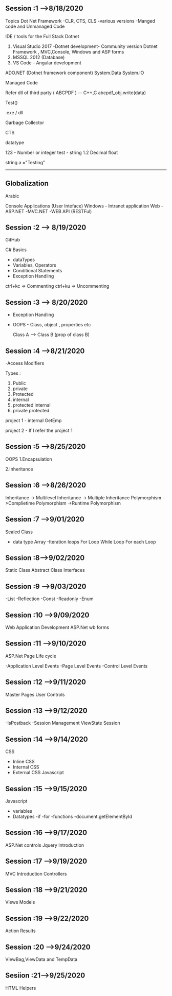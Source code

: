 Session :1 -->8/18/2020
-----------------



Topics 
Dot Net Framework 
	-CLR, CTS, CLS
	-various versions
	-Manged code and Unmanaged Code

IDE / tools for the Full Stack Dotnet


1. Visual Studio 2017 -Dotnet development- Community version
	Dotnet Framework , MVC,Console, Windows and ASP forms
2. MSSQL 2012 (Database)
3. VS Code - Angular development


ADO.NET (Dotnet framework component)
System.Data
System.IO

Managed Code 


Refer dll of third party ( ABCPDF ) -- C++,C
 abcpdf_obj.write(data)
 
 Test()
 
 
 .exe / dll
 
 Garbage Collector
 
  
 CTS
 
 datatype 
 
 123 - Number or integer
 test - string 
 1.2 Decimal float
 
 string a ="Testing"
 
 
 -------------------
 
 Globalization 
 ----
 Arabic 
 
 Console Applications (User Inteface) 
 Windows - Intranet application 
 Web 
 -ASP.NET
 -MVC.NET
 -WEB API (RESTFul)
 
 
 
Session :2 --> 8/19/2020
 -----------
 
 GitHub 
 
 C# Basics
 - dataTypes
 - Variables, Operators
 - Conditional Statements
 - Exception Handling
 
 ctrl+kc => Commenting
 ctrl+ku => Uncommenting
 
 
 
Session :3 --> 8/20/2020
 ------------
 
 - Exception Handling
 
 - OOPS -
	Class, object , properties etc
	
	
	
	Class A --> Class B (prop of class B)
	
	
 
 Session :4 -->8/21/2020
 ----------
-Access Modifiers

Types :

1. Public 
2. private 
3. Protected
4. internal
5. protected internal 
6. private protected
 
 
 project 1 - internal GetEmp 
 
 project 2  - If I refer the project 1 


Session :5 -->8/25/2020
---------
OOPS
1.Encapsulation
	
2.Inheritance

Session :6 -->8/26/2020
--------
Inheritance 
	-> Multilevel Inheritance
	-> Multiple Inheritance
Polymorphism
	->Complietime Polymorphism
	->Runtime Polymorphism

Session :7 -->9/01/2020
---------
Sealed Class

- data type 
	Array
-Iteration loops 
	For Loop
	While Loop
	For each Loop

Session :8-->9/02/2020
----------
Static Class
Abstract Class
Interfaces

Session :9 -->9/03/2020
-----------
-List
-Reflection
-Const
-Readonly
-Enum

Session :10 -->9/09/2020
-----------
Web Application Development
ASP.Net wb forms 

Session :11 -->9/10/2020
-----

ASP.Net Page Life cycle

-Application Level Events 
-Page Level Events
-Control Level Events

Session :12 -->9/11/2020
----------------------
Master Pages
User Controls

Session :13 -->9/12/2020
------------------------
-IsPostback
-Session Management
   ViewState
   Session 

Session :14 -->9/14/2020
------------------------
CSS
 - Inline CSS
 - Internal CSS
 - External CSS
Javascript


Session :15 -->9/15/2020
------------------------
Javascript 
 - variables
 - Datatypes
 -if
 -for
 -functions
 -document.getElementById

Session :16 -->9/17/2020
------------------------
ASP.Net controls
Jquery Introduction

Session :17 -->9/19/2020
-------------------------
MVC Introduction
Controllers

Session :18 -->9/21/2020
--------------------------
Views
Models

Session :19 -->9/22/2020
--------------------------
Action Results

Session :20 -->9/24/2020
--------------------------
ViewBag,ViewData and TempData

Sesiion :21-->9/25/2020
-------------------------
HTML Helpers


 
 
 
 
 
 
 
 
 
 
 
 
 
 
 
 
 
 
 
 
 
 
 
 
 
 
 
 
 
 
 
 
 
 
 
 
 
 
 
 
 
 
 
 
 
 
 
 


